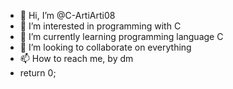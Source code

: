 - 👋 Hi, I’m @C-ArtiArti08
- 👀 I’m interested in programming with C
- 🌱 I’m currently learning programming language C
- 💞️ I’m looking to collaborate on everything
- 📫 How to reach me, by dm
- return 0;
